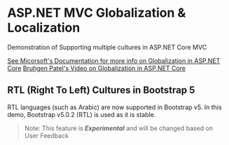 # ASP.NET MVC Globalization & Localization
Demonstration of Supporting multiple cultures in ASP.NET Core MVC

[See Micorsoft's Documentation for more info on Globalization in ASP.NET Core](https://docs.microsoft.com/en-us/aspnet/core/fundamentals/localization?view=aspnetcore-6.0)
[Bruhgen Patel's Video on Globalization in ASP.NET Core](https://youtu.be/Hy9G30nncMM)

## RTL (Right To Left) Cultures in Bootstrap 5
RTL languages (such as Arabic) are now supported in Bootstrap v5. In this demo, Bootstrap v5.0.2 (RTL) is used as it is stable.

> Note: This feature is ***Experimental*** and will be changed based on User Feedback